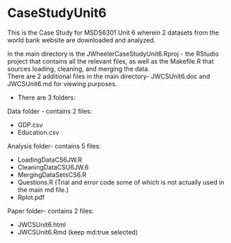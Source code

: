 # CaseStudyUnit6
This is the Case Study for MSDS6301 Unit 6 wherein 2 datasets from the world bank website are downloaded and analyzed.

In the main directory is the JWheelerCaseStudyUnit6.Rproj - the RStudio project that contains all the relevant files, as well as the Makefile.R that sources loading, cleaning, and merging the data.  
There are 2 additional files in the main directory- JWCSUnit6.doc and JWCSUnit6.md for viewing purposes.


- There are 3 folders:

Data folder - contains 2 files:
  - GDP.csv
  - Education.csv

Analysis folder- contains 5 files:
  - LoadingDataCS6JW.R 
  - CleaningDataCSU6JW.6
  - MergingDataSetsCS6.R
  - Questions.R (Trial and error code some of which is not actually used in the main md file.)
  - Rplot.pdf 
  
Paper folder- contains 2 files:
  - JWCSUnit6.html
  - JWCSUnit6.Rmd (keep md:true selected)
